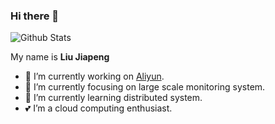 ### Hi there 👋

<!--
**evanljp/evanljp** is a ✨ _special_ ✨ repository because its `README.md` (this file) appears on your GitHub profile.

Here are some ideas to get you started:

- 🔭 I’m currently working on ...
- 🌱 I’m currently learning ...
- 👯 I’m looking to collaborate on ...
- 🤔 I’m looking for help with ...
- 💬 Ask me about ...
- 📫 How to reach me: ...
- 😄 Pronouns: ...
- ⚡ Fun fact: ...
-->


![Github Stats](https://github-readme-stats.vercel.app/api?username=evanljp&show_icons=true)

My name is **Liu Jiapeng**

- 🔭 I’m currently working on [Aliyun](https://www.aliyun.com/).
- 🖖 I’m currently focusing on large scale monitoring system.
- 🌱 I’m currently learning distributed system.
- 💕 I’m a cloud computing enthusiast.
